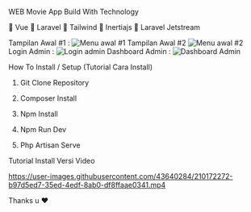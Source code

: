 WEB Movie App Build With Technology

 👾 Vue
 👾 Laravel
 👾 Tailwind
 👾 Inertiajs
 👾 Laravel Jetstream
 
 Tampilan Awal #1 :
 ![Menu awal #1](https://user-images.githubusercontent.com/43640284/210171622-6d8cf0e8-9992-4815-8448-a0dd3cce9ca9.PNG)
 Tampilan Awal #2
 ![Menu awal #2](https://user-images.githubusercontent.com/43640284/210171668-dadc6459-ec4f-4b15-a1f1-37185b34bf18.PNG)
 Login Admin :
 ![Login admin](https://user-images.githubusercontent.com/43640284/210171707-0a66bb91-1c54-4e31-8ebb-2cfd97eb3894.PNG)
 Dashboard Admin :
 ![Dashboard Admin](https://user-images.githubusercontent.com/43640284/210171838-10546f90-87ad-4456-a41e-eba268f682b6.PNG)
 
 
 How To Install / Setup (Tutorial Cara Install)
 
 1. Git Clone Repository
 
 2. Composer Install
 
 3. Npm Install
 
 4. Npm Run Dev
 
 5. Php Artisan Serve 
 
 
 Tutorial Install Versi Video
 
 https://user-images.githubusercontent.com/43640284/210172272-b97d5ed7-35ed-4edf-8ab0-df8ffaae0341.mp4

 
 
 Thanks u ❤️
